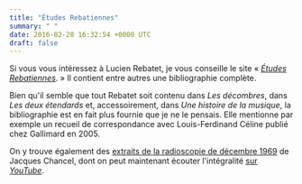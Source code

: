 ```yaml
---
title: "Études Rebatiennes"
summary: " "
date: 2016-02-28 16:32:54 +0000 UTC
draft: false
---
```

Si vous vous intéressez à Lucien Rebatet, je vous conseille le site «&nbsp;<a href="https://etudesrebatiennes.over-blog.com/"><em>Études Rebatiennes</em></a>.&nbsp;» Il contient entre autres une bibliographie complète.

Bien qu'il semble que tout Rebatet soit contenu dans <em>Les décombres</em>, dans <em>Les deux étendards</em> et, accessoirement, dans <em>Une histoire de la musique</em>, la bibliographie est en fait plus fournie que je ne le pensais. Elle mentionne par exemple un recueil de correspondance avec Louis-Ferdinand Céline publié chez Gallimard en 2005.

On y trouve également des <a href="https://etudesrebatiennes.over-blog.com/pages/RADIOSCOPIE-1267087.html">extraits de la radioscopie de décembre 1969</a> de Jacques Chancel, dont on peut maintenant écouter l'intégralité <a href="https://www.youtube.com/watch?v=rhMQHT9aifg">sur <em>YouTube</em></a>.
